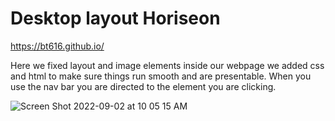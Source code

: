 # Desktop layout Horiseon

https://bt616.github.io/

Here we fixed layout and image elements inside our webpage 
we added css and html to make sure things run smooth and are presentable.
When you use the nav bar you are directed to the element you are clicking. 


![Screen Shot 2022-09-02 at 10 05 15 AM](https://user-images.githubusercontent.com/110855674/188203635-8925f0f8-e16b-41ee-9d2b-d5becbda4ed7.png)
